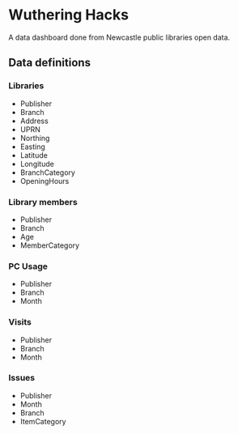 # Wuthering Hacks

A data dashboard done from Newcastle public libraries open data.

## Data definitions

### Libraries

- Publisher
- Branch
- Address
- UPRN
- Northing
- Easting
- Latitude
- Longitude
- BranchCategory
- OpeningHours


### Library members

- Publisher
- Branch
- Age
- MemberCategory

### PC Usage

- Publisher
- Branch
- Month

### Visits

- Publisher
- Branch
- Month


### Issues

- Publisher
- Month
- Branch
- ItemCategory
